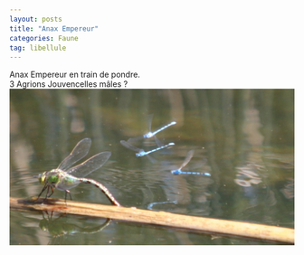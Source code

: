 ```yaml
---
layout: posts
title: "Anax Empereur"
categories: Faune
tag: libellule
---
```

Anax Empereur en train de pondre.   
3 Agrions Jouvencelles mâles ?
<img src="/images/f3904393.jpg" />


